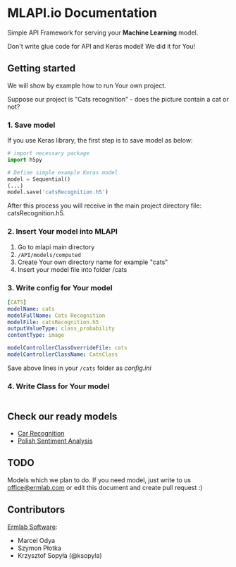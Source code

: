 # MLAPI.io Documentation

Simple API Framework for serving your **Machine Learning** model.

Don't write glue code for API and Keras model!
We did it for You!


## Getting started

We will show by example how to run Your own project.

Suppose our project is "Cats recognition" - does the picture contain a cat or not?



### 1. Save model

If you use Keras library, the first step is to save model as below:

```python
# import necessary package
import h5py

# Define simple example Keras model
model = Sequential()
(...)
model.save('catsRecognition.h5')
```

After this process you will receive in the main project directory file: catsRecognition.h5.

### 2. Insert Your model into MLAPI

 1. Go to mlapi main directory
 2. ```/API/models/computed```
 3. Create Your own directory name for example "cats"
 4. Insert your model file into folder /cats

### 3. Write config for Your model

```yaml
[CATS]
modelName: cats
modelFullName: Cats Recognition
modelFile: catsRecognition.h5
outputValueType: class_probability
contentType: image

modelControllerClassOverrideFile: cats
modelControllerClassName: CatsClass

```

Save above lines in your `/cats` folder as *config.ini*

### 4. Write Class for Your model


```buildoutcfg

```




## Check our ready models

* [Car Recognition](https://mlapi.io/machine-learning/car-brand-and-model-recognition/)
* [Polish Sentiment Analysis](https://mlapi.io/api/polish-sentiment-analysis/)


## TODO
Models which we plan to do. If you need model, just write to us office@ermlab.com or edit this document and create pull request :)


## Contributors

[Ermlab Software](https://ermlab.com):

* Marcel Odya
* Szymon Płotka
* Krzysztof Sopyła (@ksopyla)








